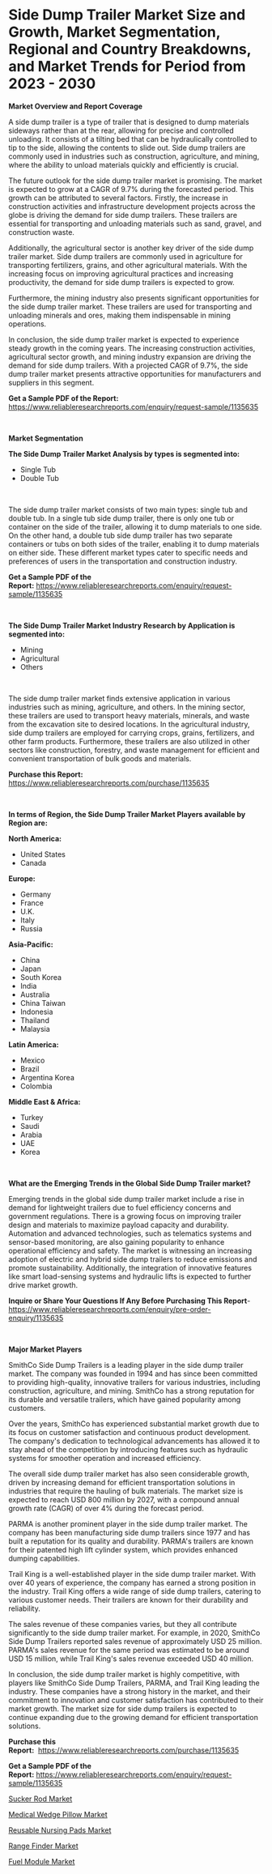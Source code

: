 <p><h1>Side Dump Trailer Market Size and Growth, Market Segmentation, Regional and Country Breakdowns, and Market Trends for Period from 2023 -  2030</h1></p><p><strong>Market Overview and Report Coverage</strong></p>
<p><p>A side dump trailer is a type of trailer that is designed to dump materials sideways rather than at the rear, allowing for precise and controlled unloading. It consists of a tilting bed that can be hydraulically controlled to tip to the side, allowing the contents to slide out. Side dump trailers are commonly used in industries such as construction, agriculture, and mining, where the ability to unload materials quickly and efficiently is crucial.</p><p>The future outlook for the side dump trailer market is promising. The market is expected to grow at a CAGR of 9.7% during the forecasted period. This growth can be attributed to several factors. Firstly, the increase in construction activities and infrastructure development projects across the globe is driving the demand for side dump trailers. These trailers are essential for transporting and unloading materials such as sand, gravel, and construction waste.</p><p>Additionally, the agricultural sector is another key driver of the side dump trailer market. Side dump trailers are commonly used in agriculture for transporting fertilizers, grains, and other agricultural materials. With the increasing focus on improving agricultural practices and increasing productivity, the demand for side dump trailers is expected to grow.</p><p>Furthermore, the mining industry also presents significant opportunities for the side dump trailer market. These trailers are used for transporting and unloading minerals and ores, making them indispensable in mining operations.</p><p>In conclusion, the side dump trailer market is expected to experience steady growth in the coming years. The increasing construction activities, agricultural sector growth, and mining industry expansion are driving the demand for side dump trailers. With a projected CAGR of 9.7%, the side dump trailer market presents attractive opportunities for manufacturers and suppliers in this segment.</p></p>
<p><strong>Get a Sample PDF of the Report:</strong> <a href="https://www.reliableresearchreports.com/enquiry/request-sample/1135635">https://www.reliableresearchreports.com/enquiry/request-sample/1135635</a></p>
<p>&nbsp;</p>
<p><strong>Market Segmentation</strong></p>
<p><strong>The Side Dump Trailer Market Analysis by types is segmented into:</strong></p>
<p><ul><li>Single Tub</li><li>Double Tub</li></ul></p>
<p>&nbsp;</p>
<p><p>The side dump trailer market consists of two main types: single tub and double tub. In a single tub side dump trailer, there is only one tub or container on the side of the trailer, allowing it to dump materials to one side. On the other hand, a double tub side dump trailer has two separate containers or tubs on both sides of the trailer, enabling it to dump materials on either side. These different market types cater to specific needs and preferences of users in the transportation and construction industry.</p></p>
<p><strong>Get a Sample PDF of the Report:</strong>&nbsp;<a href="https://www.reliableresearchreports.com/enquiry/request-sample/1135635">https://www.reliableresearchreports.com/enquiry/request-sample/1135635</a></p>
<p>&nbsp;</p>
<p><strong>The Side Dump Trailer Market Industry Research by Application is segmented into:</strong></p>
<p><ul><li>Mining</li><li>Agricultural</li><li>Others</li></ul></p>
<p>&nbsp;</p>
<p><p>The side dump trailer market finds extensive application in various industries such as mining, agriculture, and others. In the mining sector, these trailers are used to transport heavy materials, minerals, and waste from the excavation site to desired locations. In the agricultural industry, side dump trailers are employed for carrying crops, grains, fertilizers, and other farm products. Furthermore, these trailers are also utilized in other sectors like construction, forestry, and waste management for efficient and convenient transportation of bulk goods and materials.</p></p>
<p><strong>Purchase this Report:</strong>&nbsp; <a href="https://www.reliableresearchreports.com/purchase/1135635">https://www.reliableresearchreports.com/purchase/1135635</a></p>
<p>&nbsp;</p>
<p><strong>In terms of Region, the Side Dump Trailer Market Players available by Region are:</strong></p>
<p>
    <p> <strong> North America: </strong>
        <ul>
            <li>United States</li>
            <li>Canada</li>
        </ul>
        </p> 
    <p> <strong> Europe: </strong>
        <ul>
            <li>Germany</li>
            <li>France</li>
            <li>U.K.</li>
            <li>Italy</li>
            <li>Russia</li>
        </ul>
        </p> 
    <p> <strong> Asia-Pacific: </strong>
        <ul>
            <li>China</li>
            <li>Japan</li>
            <li>South Korea</li>
            <li>India</li>
            <li>Australia</li>
            <li>China Taiwan</li>
            <li>Indonesia</li>
            <li>Thailand</li>
            <li>Malaysia</li>
        </ul>
        </p> 
    <p> <strong> Latin America: </strong>
        <ul>
            <li>Mexico</li>
            <li>Brazil</li>
            <li>Argentina Korea</li>
            <li>Colombia</li>
        </ul>
        </p> 
    <p> <strong> Middle East & Africa: </strong>
        <ul>
            <li>Turkey</li>
            <li>Saudi</li>
            <li>Arabia</li>
            <li>UAE</li>
            <li>Korea</li>
        </ul>
    </p>
    </p>
<p>&nbsp;</p>
<p><strong>What are the Emerging Trends in the Global Side Dump Trailer market?</strong></p>
<p><p>Emerging trends in the global side dump trailer market include a rise in demand for lightweight trailers due to fuel efficiency concerns and government regulations. There is a growing focus on improving trailer design and materials to maximize payload capacity and durability. Automation and advanced technologies, such as telematics systems and sensor-based monitoring, are also gaining popularity to enhance operational efficiency and safety. The market is witnessing an increasing adoption of electric and hybrid side dump trailers to reduce emissions and promote sustainability. Additionally, the integration of innovative features like smart load-sensing systems and hydraulic lifts is expected to further drive market growth.</p></p>
<p><strong>Inquire or Share Your Questions If Any Before Purchasing This Report</strong>- <a href="https://www.reliableresearchreports.com/enquiry/pre-order-enquiry/1135635">https://www.reliableresearchreports.com/enquiry/pre-order-enquiry/1135635</a></p>
<p>&nbsp;</p>
<p><strong>Major Market Players</strong></p>
<p><p>SmithCo Side Dump Trailers is a leading player in the side dump trailer market. The company was founded in 1994 and has since been committed to providing high-quality, innovative trailers for various industries, including construction, agriculture, and mining. SmithCo has a strong reputation for its durable and versatile trailers, which have gained popularity among customers.</p><p>Over the years, SmithCo has experienced substantial market growth due to its focus on customer satisfaction and continuous product development. The company's dedication to technological advancements has allowed it to stay ahead of the competition by introducing features such as hydraulic systems for smoother operation and increased efficiency.</p><p>The overall side dump trailer market has also seen considerable growth, driven by increasing demand for efficient transportation solutions in industries that require the hauling of bulk materials. The market size is expected to reach USD 800 million by 2027, with a compound annual growth rate (CAGR) of over 4% during the forecast period.</p><p>PARMA is another prominent player in the side dump trailer market. The company has been manufacturing side dump trailers since 1977 and has built a reputation for its quality and durability. PARMA's trailers are known for their patented high lift cylinder system, which provides enhanced dumping capabilities.</p><p>Trail King is a well-established player in the side dump trailer market. With over 40 years of experience, the company has earned a strong position in the industry. Trail King offers a wide range of side dump trailers, catering to various customer needs. Their trailers are known for their durability and reliability.</p><p>The sales revenue of these companies varies, but they all contribute significantly to the side dump trailer market. For example, in 2020, SmithCo Side Dump Trailers reported sales revenue of approximately USD 25 million. PARMA's sales revenue for the same period was estimated to be around USD 15 million, while Trail King's sales revenue exceeded USD 40 million.</p><p>In conclusion, the side dump trailer market is highly competitive, with players like SmithCo Side Dump Trailers, PARMA, and Trail King leading the industry. These companies have a strong history in the market, and their commitment to innovation and customer satisfaction has contributed to their market growth. The market size for side dump trailers is expected to continue expanding due to the growing demand for efficient transportation solutions.</p></p>
<p><strong>Purchase this Report:</strong>&nbsp;&nbsp;<a href="https://www.reliableresearchreports.com/purchase/1135635">https://www.reliableresearchreports.com/purchase/1135635</a></p>
<p></p>
<p><strong>Get a Sample PDF of the Report:</strong>&nbsp;<a href="https://www.reliableresearchreports.com/enquiry/request-sample/1135635">https://www.reliableresearchreports.com/enquiry/request-sample/1135635</a></p>
<p><p><a href="https://www.linkedin.com/pulse/sucker-rod-market-research-report-provides-thorough-industry-b9pee/">Sucker Rod Market</a></p><p><a href="https://medium.com/@elzaziemann1943/medical-wedge-pillow-market-furnishes-information-on-market-share-market-trends-and-market-growth-c75079281e4d">Medical Wedge Pillow Market</a></p><p><a href="https://medium.com/@soledadhane827/analyzing-reusable-nursing-pads-market-global-industry-perspective-and-forecast-2023-to-2030-53a8e5b3d7de">Reusable Nursing Pads Market</a></p><p><a href="https://www.linkedin.com/pulse/range-finder-market-research-report-provides-thorough-xahae/">Range Finder Market</a></p><p><a href="https://github.com/amae102299/Market-Research-Report-List-1/blob/main/fuel-module-market.md">Fuel Module Market</a></p></p>